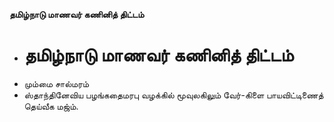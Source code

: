 **தமிழ்நாடு மாணவர் கணினித் திட்டம்**
- # தமிழ்நாடு மாணவர் கணினித் திட்டம்
- மும்மை சால்மரம்
- ஸ்தாந்தினேவிய பழங்கதைமரபு வழக்கில் மூவுலகிலும் வேர்-கிளை பாயவிட்டிணைத் தெய்வீக மஜ்ம்.

